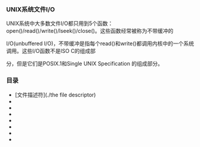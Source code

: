 ### UNIX系统文件I/O

  UNIX系统中大多数文件I/O都只用到5个函数： open()/read()/write()/lseek()/close()。这些函数经常被称为不带缓冲的
  
  I/O(unbuffered I/O)，不带缓冲是指每个read()和write()都调用内核中的一个系统调用。这些I/O函数不是ISO C的组成部
  
  分，但是它们是POSIX.1和Single UNIX Specification 的组成部分。
  

### 目录

* [文件描述符](./the file descriptor)
* [](#)
* [](#)
* [](#)
* [](#)
* [](#)
* [](#)
* [](#)
